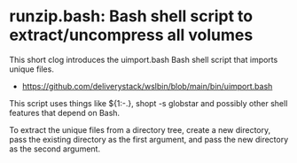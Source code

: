 # runzip.bash: Bash shell script to extract/uncompress all volumes

This short clog introduces the uimport.bash Bash shell script that imports unique files.

- https://github.com/deliverystack/wslbin/blob/main/bin/uimport.bash

This script uses things like ${1:-.}, shopt -s globstar and possibly other shell features that depend on Bash.

To extract the unique files from a directory tree, create a new directory, pass the existing directory as the first argument, and pass the new directory as the second argument.